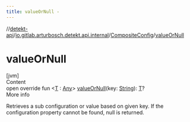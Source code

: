 ```yaml
---
title: valueOrNull -
---
```

//[detekt-api](../../index.md)/[io.gitlab.arturbosch.detekt.api.internal](../index.md)/[CompositeConfig](index.md)/[valueOrNull](value-or-null.md)



# valueOrNull  
[jvm]  
Content  
open override fun <[T](value-or-null.md) : [Any](https://kotlinlang.org/api/latest/jvm/stdlib/kotlin/-any/index.html)> [valueOrNull](value-or-null.md)(key: [String](https://kotlinlang.org/api/latest/jvm/stdlib/kotlin/-string/index.html)): [T](value-or-null.md)?  
More info  


Retrieves a sub configuration or value based on given key. If the configuration property cannot be found, null is returned.

  



